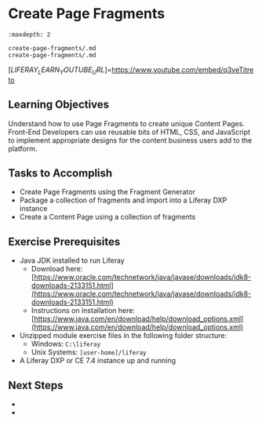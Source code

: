 # Create Page Fragments

```{toctree}
:maxdepth: 2

create-page-fragments/.md
create-page-fragments/.md
```

[$LIFERAY_LEARN_YOUTUBE_URL$]=https://www.youtube.com/embed/q3veTitreto

## Learning Objectives

Understand how to use Page Fragments to create unique Content Pages. Front-End Developers can use reusable bits of HTML, CSS, and JavaScript to implement appropriate designs for the content business users add to the platform.

## Tasks to Accomplish

* Create Page Fragments using the Fragment Generator
* Package a collection of fragments and import into a Liferay DXP instance
* Create a Content Page using a collection of fragments

## Exercise Prerequisites

* Java JDK installed to run Liferay
    - Download here: [https://www.oracle.com/technetwork/java/javase/downloads/jdk8-downloads-2133151.html](https://www.oracle.com/technetwork/java/javase/downloads/jdk8-downloads-2133151.html)
    - Instructions on installation here: [https://www.java.com/en/download/help/download_options.xml](https://www.java.com/en/download/help/download_options.xml)
* Unzipped module exercise files in the following folder structure:
	* Windows: `C:\liferay`
	* Unix Systems: `[user-home]/liferay`
* A Liferay DXP or CE 7.4 instance up and running

## Next Steps

* [](./controlling-page-layouts/.md) 
* [](./controlling-page-layouts/.md) 